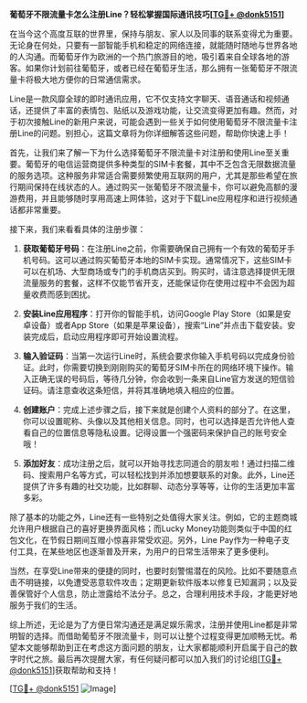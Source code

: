 **葡萄牙不限流量卡怎么注册Line？轻松掌握国际通讯技巧[[TG💪+ @donk5151](https://t.me/s/donk5151)]**

在当今这个高度互联的世界里，保持与朋友、家人以及同事的联系变得尤为重要。无论身在何处，只要有一部智能手机和稳定的网络连接，就能随时随地与世界各地的人沟通。而葡萄牙作为欧洲的一个热门旅游目的地，吸引着来自全球各地的游客。如果你计划前往葡萄牙，或者已经在葡萄牙生活，那么拥有一张葡萄牙不限流量卡将极大地方便你的日常通信需求。

Line是一款风靡全球的即时通讯应用，它不仅支持文字聊天、语音通话和视频通话，还提供了丰富的表情包、贴纸以及游戏功能，让交流变得更加有趣。然而，对于初次接触Line的新用户来说，可能会遇到一些关于如何使用葡萄牙不限流量卡注册Line的问题。别担心，这篇文章将为你详细解答这些问题，帮助你快速上手！

首先，让我们来了解一下为什么选择葡萄牙不限流量卡对注册和使用Line至关重要。葡萄牙的电信运营商提供多种类型的SIM卡套餐，其中不乏包含无限数据流量的服务选项。这种服务非常适合需要频繁使用互联网的用户，尤其是那些希望在旅行期间保持在线状态的人。通过购买一张葡萄牙不限流量卡，你可以避免高额的漫游费用，并且能够随时享用高速上网体验，这对于下载Line应用程序和进行视频通话都非常重要。

接下来，我们来看看具体的注册步骤：

1. **获取葡萄牙号码**：在注册Line之前，你需要确保自己拥有一个有效的葡萄牙手机号码。这可以通过购买葡萄牙本地的SIM卡实现。通常情况下，这些SIM卡可以在机场、大型商场或专门的手机商店买到。购买时，请注意选择提供无限流量服务的套餐，这样不仅能节省开支，还能保证你在使用过程中不会因为超量收费而感到困扰。

2. **安装Line应用程序**：打开你的智能手机，访问Google Play Store（如果是安卓设备）或者App Store（如果是苹果设备），搜索“Line”并点击下载安装。安装完成后，启动应用程序即可开始设置流程。

3. **输入验证码**：当第一次运行Line时，系统会要求你输入手机号码以完成身份验证。此时，你需要切换到刚刚购买的葡萄牙SIM卡所在的网络环境下操作。输入正确无误的号码后，等待几分钟，你会收到一条来自Line官方发送的短信验证码。请注意查收这条短信，并将其准确地填入相应的位置。

4. **创建账户**：完成上述步骤之后，接下来就是创建个人资料的部分了。在这里，你可以设置昵称、头像以及其他相关信息。同时，也可以选择是否允许他人查看自己的位置信息等隐私设置。记得设置一个强密码来保护自己的账号安全哦！

5. **添加好友**：成功注册之后，就可以开始寻找志同道合的朋友啦！通过扫描二维码、搜索用户名等方式，可以轻松找到并添加想要联系的对象。此外，Line还提供了许多有趣的社交功能，比如群聊、动态分享等等，让你的生活更加丰富多彩。

除了基本的功能之外，Line还有一些特别之处值得大家关注。例如，它的主题商城允许用户根据自己的喜好更换界面风格；而Lucky Money功能则类似于中国的红包文化，在节假日期间互赠小惊喜非常受欢迎。另外，Line Pay作为一种电子支付工具，在某些地区也逐渐普及开来，为用户的日常生活带来了更多便利。

当然，在享受Line带来的便捷的同时，也要时刻警惕潜在的风险。比如不要随意点击不明链接，以免遭受恶意软件攻击；定期更新软件版本以修复已知漏洞；以及妥善保管好个人信息，防止泄露给不法分子。总之，合理利用技术手段，才能更好地服务于我们的生活。

综上所述，无论是为了方便日常沟通还是满足娱乐需求，注册并使用Line都是非常明智的选择。而借助葡萄牙不限流量卡，则可以让整个过程变得更加顺畅无忧。希望本文能够帮助到正在考虑这方面问题的朋友，让大家都能顺利开启属于自己的数字时代之旅。最后再次提醒大家，有任何疑问都可以加入我们的讨论组[[TG💪+ @donk5151](https://t.me/s/donk5151)]获取帮助和支持！

[[TG💪+ @donk5151](https://t.me/s/donk5151) ![Image](https://i.postimg.cc/rwNCRYN7/Snipaste-2025-04-30-17-27-05.png)]